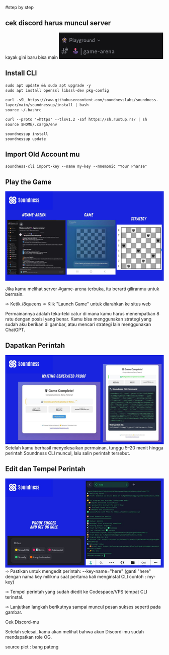 #step by step

## cek discord harus muncul server
kayak gini baru bisa main
![game-arena](game-arena.png)

## Install CLI

```
sudo apt update && sudo apt upgrade -y
sudo apt install openssl libssl-dev pkg-config
```

```
curl -sSL https://raw.githubusercontent.com/soundnesslabs/soundness-layer/main/soundnessup/install | bash
source ~/.bashrc
```

```
curl --proto '=https' --tlsv1.2 -sSf https://sh.rustup.rs/ | sh
source $HOME/.cargo/env
```

```
soundnessup install
soundnessup update
```

## Import Old Account mu

```
soundness-cli import-key --name my-key --mnemonic "Your Pharse"
```

## Play the Game
![strategy caturnya](catur.jpg)

Jika kamu melihat server #game-arena terbuka, itu berarti giliranmu untuk bermain.

➾ Ketik /8queens
➾ Klik "Launch Game" untuk diarahkan ke situs web

Permainannya adalah teka-teki catur di mana kamu harus menempatkan 8 ratu dengan posisi yang benar.
Kamu bisa menggunakan strategi yang sudah aku berikan di gambar, atau mencari strategi lain menggunakan ChatGPT.


## Dapatkan Perintah
![command](command.jpg)
Setelah kamu berhasil menyelesaikan permainan, tunggu 5–20 menit hingga perintah Soundness CLI muncul, lalu salin perintah tersebut.


## Edit dan Tempel Perintah
![role](role.jpg)
➾ Pastikan untuk mengedit perintah: --key-name="here"
(ganti "here" dengan nama key milikmu saat pertama kali menginstal CLI contoh : my-key)

➾ Tempel perintah yang sudah diedit ke Codespace/VPS tempat CLI terinstal.

➾ Lanjutkan langkah berikutnya sampai muncul pesan sukses seperti pada gambar.

Cek Discord-mu

Setelah selesai, kamu akan melihat bahwa akun Discord-mu sudah mendapatkan role OG.

source pict : bang pateng
